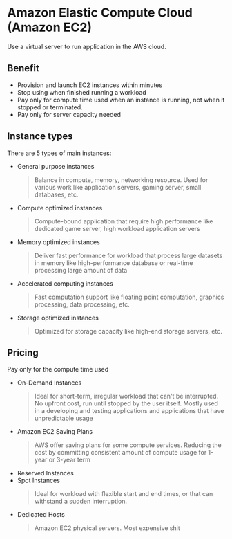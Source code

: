 # Amazon Elastic Compute Cloud (Amazon EC2)

Use a virtual server to run application in the AWS cloud.

## **Benefit**
- Provision and launch EC2 instances within minutes
- Stop using when finished running a workload
- Pay only for compute time used when an instance is running, not when it stopped or terminated.
- Pay only for server capacity needed

## **Instance types**

There are 5 types of main instances:
- General purpose instances
  > Balance in compute, memory, networking resource. Used for various work like application servers, gaming server, small databases, etc.
- Compute optimized instances
  > Compute-bound application that require high performance like dedicated game server, high workload application servers
- Memory optimized instances
  > Deliver fast performance for workload that process large datasets in memory like high-performance database or real-time processing large amount of data
- Accelerated computing instances
  > Fast computation support like floating point computation, graphics processing, data processing, etc.
- Storage optimized instances
  > Optimized for storage capacity like high-end storage servers, etc.

## **Pricing**
Pay only for the compute time used

- On-Demand Instances
  > Ideal for short-term, irregular workload that can't be interrupted.
  > No upfront cost, run until stopped by the user itself.
  > Mostly used in a developing and testing applications and applications that have unpredictable usage
- Amazon EC2 Saving Plans
  > AWS offer saving plans for some compute services. Reducing the cost by committing consistent amount of compute usage for 1-year or 3-year term
- Reserved Instances
- Spot Instances
  > Ideal for workload with flexible start and end times, or that can withstand a sudden interruption.
- Dedicated Hosts
  > Amazon EC2 physical servers. Most expensive shit
